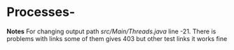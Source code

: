 # Processes-
**Notes**
For changing output path _src/Main/Threads.java_ line -21.
There is problems with links some of them gives 403 but other test links it works fine 
 
 
